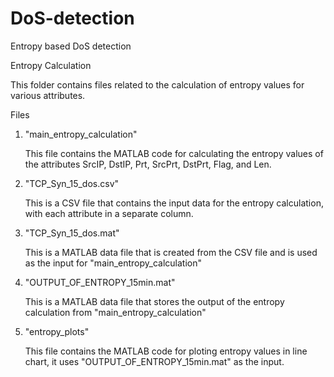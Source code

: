 # DoS-detection
Entropy based DoS detection

Entropy Calculation

This folder contains files related to the calculation of entropy values for various attributes.

Files

1. "main_entropy_calculation"

	This file contains the MATLAB code for calculating the entropy values of the attributes SrcIP, DstIP, Prt, SrcPrt, DstPrt, Flag, and Len.

2. "TCP_Syn_15_dos.csv"
	
	 This is a CSV file that contains the input data for the entropy calculation, with each attribute in a separate column.

3. "TCP_Syn_15_dos.mat"
	
	 This is a MATLAB data file that is created from the CSV file and is used as the input for "main_entropy_calculation"

4. "OUTPUT_OF_ENTROPY_15min.mat"
	
	 This is a MATLAB data file that stores the output of the entropy calculation from "main_entropy_calculation"

5. "entropy_plots" 

	This file contains the MATLAB code for ploting entropy values in line chart, it uses "OUTPUT_OF_ENTROPY_15min.mat" as the input.